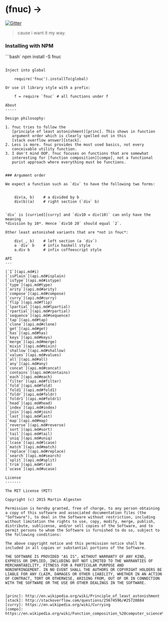 (fnuc) ->
=========

[![Gitter](https://badges.gitter.im/Join%20Chat.svg)](https://gitter.im/algesten/fnuc)

> cause i want it my way.

### Installing with NPM

```bash`
npm install -S fnuc
```

Inject into global

    require('fnuc').installTo(global)

Or use it library style with a prefix:

    f = require `fnuc` # all functions under f

About
-----

Design philosophy:

1. fnuc tries to follow the
   [principle of least astonishment][princ]. This shows in function
   argument order which is clearly spelled out in this
   [stack overflow answer][stack].
2. Less is more. fnuc provides the most used basics, not every
   conceivable utility function.
3. I don't mind OOP. fnuc focuses on functions that are somewhat
   interesting for [function composition][compo], not a functional
   purist approach where everything must be functions.


### Argument order

We expect a function such as `div` to have the following two forms:


    div(a, b)    # a divided by b
    div(b)(a)    # right section (`div` b)


`div` is [curried][curry] and `div10 = div(10)` can only have the meaning
*division by 10*. Hence `div10 20` should equal `2`.

Other least astonished variants that are *not in fnuc*:

    div(_, b)    # left section (a `div`)
    a `div` b    # infix haskell style
    a.div b      # infix coffeescript style

API
---

[`I`](api.md#i)
[`isPlain`](api.md#isplain)
[`isType`](api.md#istype)
[`type`](api.md#type)
[`arity`](api.md#arity)
[`compose`](api.md#compose)
[`curry`](api.md#curry)
[`flip`](api.md#flip)
[`lpartial`](api.md#lpartial)
[`rpartial`](api.md#rpartial)
[`sequence`](api.md#sequence)
[`tap`](api.md#tap)
[`clone`](api.md#clone)
[`get`](api.md#get)
[`has`](api.md#has)
[`keys`](api.md#keys)
[`merge`](api.md#merge)
[`mixin`](api.md#mixin)
[`shallow`](api.md#shallow)
[`values`](api.md#values)
[`all`](api.md#all)
[`any`](api.md#any)
[`concat`](api.md#concat)
[`contains`](api.md#contains)
[`each`](api.md#each)
[`filter`](api.md#filter)
[`fold`](api.md#fold)
[`fold1`](api.md#fold1)
[`foldr`](api.md#foldr)
[`foldr1`](api.md#foldr1)
[`head`](api.md#head)
[`index`](api.md#index)
[`join`](api.md#join)
[`last`](api.md#last)
[`map`](api.md#map)
[`reverse`](api.md#reverse)
[`sort`](api.md#sort)
[`tail`](api.md#tail)
[`uniq`](api.md#uniq)
[`lcase`](api.md#lcase)
[`match`](api.md#match)
[`replace`](api.md#replace)
[`search`](api.md#search)
[`split`](api.md#split)
[`trim`](api.md#trim)
[`ucase`](api.md#ucase)

License
-------

The MIT License (MIT)

Copyright (c) 2015 Martin Algesten

Permission is hereby granted, free of charge, to any person obtaining
a copy of this software and associated documentation files (the
"Software"), to deal in the Software without restriction, including
without limitation the rights to use, copy, modify, merge, publish,
distribute, sublicense, and/or sell copies of the Software, and to
permit persons to whom the Software is furnished to do so, subject to
the following conditions:

The above copyright notice and this permission notice shall be
included in all copies or substantial portions of the Software.

THE SOFTWARE IS PROVIDED "AS IS", WITHOUT WARRANTY OF ANY KIND,
EXPRESS OR IMPLIED, INCLUDING BUT NOT LIMITED TO THE WARRANTIES OF
MERCHANTABILITY, FITNESS FOR A PARTICULAR PURPOSE AND
NONINFRINGEMENT. IN NO EVENT SHALL THE AUTHORS OR COPYRIGHT HOLDERS BE
LIABLE FOR ANY CLAIM, DAMAGES OR OTHER LIABILITY, WHETHER IN AN ACTION
OF CONTRACT, TORT OR OTHERWISE, ARISING FROM, OUT OF OR IN CONNECTION
WITH THE SOFTWARE OR THE USE OR OTHER DEALINGS IN THE SOFTWARE.


[princ]: http://en.wikipedia.org/wiki/Principle_of_least_astonishment
[stack]: http://stackoverflow.com/questions/25674596/#25720884
[curry]: https://en.wikipedia.org/wiki/Currying
[compo]: https://en.wikipedia.org/wiki/Function_composition_%28computer_science%29
